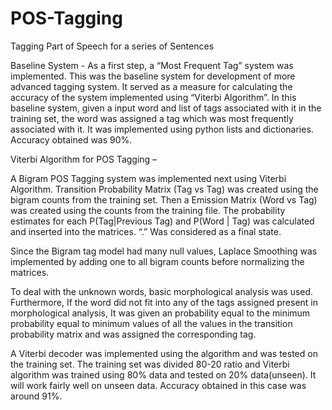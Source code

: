 # POS-Tagging
Tagging Part of Speech for a series of Sentences

Baseline System - As a first step, a  “Most Frequent Tag” system was implemented. This was the baseline system for development of more advanced tagging system. It served as a measure for calculating the accuracy of the system implemented using “Viterbi Algorithm”. In this baseline system, given a input word and list of tags associated with it in the training set, the word was assigned a tag which was most frequently  associated with it. It was implemented using python lists and dictionaries. Accuracy obtained was 90%.
 
Viterbi Algorithm for POS Tagging – 
 
A Bigram POS Tagging system was implemented next using Viterbi Algorithm. Transition Probability Matrix (Tag vs Tag) was created using the bigram counts from the training set. Then a Emission Matrix (Word vs Tag) was created using the counts from the training file. The probability estimates for each P(Tag|Previous Tag) and P(Word | Tag) was calculated and inserted into the matrices. “.” Was considered as a final state. 
 
Since the Bigram tag model had many null values, Laplace Smoothing was implemented by adding one to all bigram counts before normalizing the matrices.  
 
To deal with the unknown words, basic morphological analysis was used. Furthermore, If the word did not fit into any of the tags assigned present in morphological analysis,  It was given an probability equal to the minimum probability equal to minimum values of all the values in the transition probability matrix and was assigned the corresponding tag. 
 
A Viterbi decoder was implemented using the algorithm and was tested on the training set. The training set was divided 80-20 ratio and Viterbi algorithm was trained using 80% data and tested on 20% data(unseen).  It will work fairly well on unseen data. Accuracy obtained in this case was around 91%.
